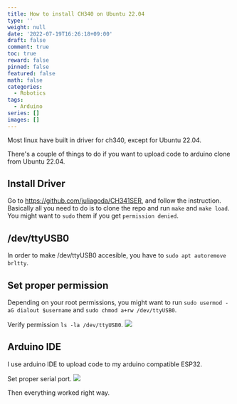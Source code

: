 ```yaml
---
title: How to install CH340 on Ubuntu 22.04
type: ''
weight: null
date: '2022-07-19T16:26:18+09:00'
draft: false
comment: true
toc: true
reward: false
pinned: false
featured: false
math: false
categories:
  - Robotics
tags:
  - Arduino
series: []
images: []
---
```

Most linux have built in driver for ch340, except for Ubuntu 22.04.

There's a couple of things to do if you want to upload code to arduino clone from Ubuntu 22.04.

## Install Driver

Go to https://github.com/juliagoda/CH341SER, and follow the instruction. Basically all you need to do is to clone the repo and run `make` and `make load`.  You might want to `sudo` them if you get `permission denied`.

## /dev/ttyUSB0
In order to make /dev/ttyUSB0 accesible, you have to `sudo apt autoremove brltty`. 

## Set proper permission
Depending on your root permissions, you might want to run `sudo usermod -aG dialout $username` and `sudo chmod a+rw /dev/ttyUSB0`.  

Verify permission `ls -la /dev/ttyUSB0`.
![](/uploads/2022-07-19-16:33:46.png)

## Arduino IDE
I use arduino IDE to upload code to my arduino compatible ESP32.  

Set proper serial port.
![](/uploads/2022-07-19-16:34:48.png)

Then everything worked right way.